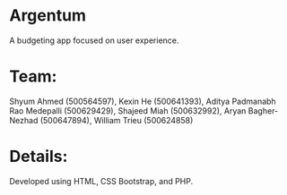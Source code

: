 # Argentum
A budgeting app focused on user experience.

# Team:
Shyum Ahmed (500564597),
Kexin He (500641393),
Aditya Padmanabh Rao Medepalli (500629429),
Shajeed Miah (500632992),
Aryan Bagher-Nezhad (500647894),
William Trieu (500624858)

# Details:
Developed using HTML, CSS Bootstrap, and PHP.
